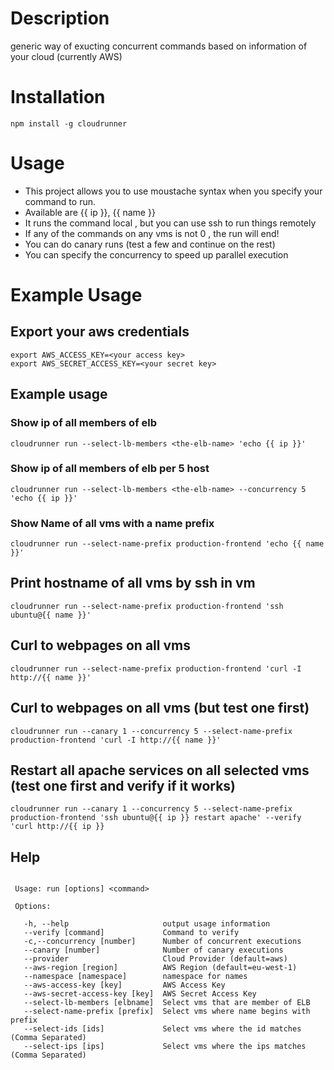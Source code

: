 # Description
generic way of exucting concurrent commands based on information of your cloud (currently AWS)

# Installation
`npm install -g cloudrunner`

# Usage
- This project allows you to use moustache syntax when you specify your command to run.
- Available are {{ ip }}, {{ name }}
- It runs the command local , but you can use ssh to run things remotely
- If any of the commands on any vms is not 0 , the run will end!
- You can do canary runs (test a few and continue on the rest)
- You can specify the concurrency to speed up parallel execution

# Example Usage
## Export your aws credentials
```
export AWS_ACCESS_KEY=<your access key>
export AWS_SECRET_ACCESS_KEY=<your secret key>
```
## Example usage

### Show ip of all members of elb
```
cloudrunner run --select-lb-members <the-elb-name> 'echo {{ ip }}'
```

### Show ip of all members of elb per 5 host
```
cloudrunner run --select-lb-members <the-elb-name> --concurrency 5 'echo {{ ip }}' 
```

### Show Name of all vms with a name prefix
```
cloudrunner run --select-name-prefix production-frontend 'echo {{ name }}'
```

## Print hostname of all vms by ssh in vm
```
cloudrunner run --select-name-prefix production-frontend 'ssh ubuntu@{{ name }}'
```

## Curl to webpages on all vms
```
cloudrunner run --select-name-prefix production-frontend 'curl -I http://{{ name }}'
```

## Curl to webpages on all vms (but test one first)
```
cloudrunner run --canary 1 --concurrency 5 --select-name-prefix production-frontend 'curl -I http://{{ name }}'
```

## Restart all apache services on all selected vms (test one first and verify if it works)
```
cloudrunner run --canary 1 --concurrency 5 --select-name-prefix production-frontend 'ssh ubuntu@{{ ip }} restart apache' --verify 'curl http://{{ ip }}
```

## Help
```

 Usage: run [options] <command>

 Options:

   -h, --help                     output usage information
   --verify [command]             Command to verify
   -c,--concurrency [number]      Number of concurrent executions
   --canary [number]              Number of canary executions
   --provider                     Cloud Provider (default=aws)
   --aws-region [region]          AWS Region (default=eu-west-1)
   --namespace [namespace]        namespace for names
   --aws-access-key [key]         AWS Access Key
   --aws-secret-access-key [key]  AWS Secret Access Key
   --select-lb-members [elbname]  Select vms that are member of ELB
   --select-name-prefix [prefix]  Select vms where name begins with prefix
   --select-ids [ids]             Select vms where the id matches (Comma Separated)
   --select-ips [ips]             Select vms where the ips matches (Comma Separated)
```
